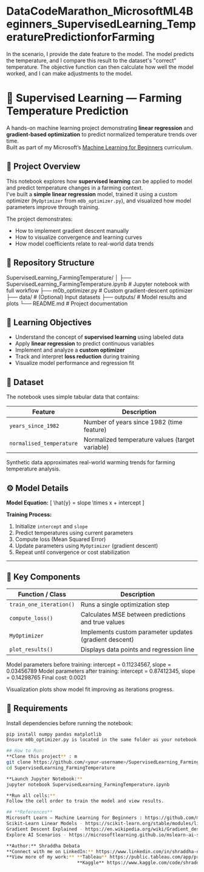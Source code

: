 # DataCodeMarathon_MicrosoftML4Beginners_SupervisedLearning_TemperaturePredictionforFarming
In the scenario, I provide the date feature to the model. The model predicts the temperature, and I compare this result to the dataset's "correct" temperature. The objective function can then calculate how well the model worked, and I can make adjustments to the model.

# 🌾 Supervised Learning — Farming Temperature Prediction

A hands-on machine learning project demonstrating **linear regression** and **gradient-based optimization** to predict normalized temperature trends over time.  
Built as part of my Microsoft’s [Machine Learning for Beginners](https://github.com/microsoft/ML-For-Beginners) curriculum.

## 🧠 Project Overview

This notebook explores how **supervised learning** can be applied to model and predict temperature changes in a farming context.  
I've built a **simple linear regression** model, trained it using a custom optimizer (`MyOptimizer` from `m0b_optimizer.py`), and visualized how model parameters improve through training.

The project demonstrates:

- How to implement gradient descent manually  
- How to visualize convergence and learning curves  
- How model coefficients relate to real-world data trends

## 📁 Repository Structure
SupervisedLearning_FarmingTemperature/
│
├── SupervisedLearning_FarmingTemperature.ipynb # Jupyter notebook with full workflow
├── m0b_optimizer.py # Custom gradient-descent optimizer
├── data/ # (Optional) Input datasets
├── outputs/ # Model results and plots
└── README.md # Project documentation

## 🎯 Learning Objectives

- Understand the concept of **supervised learning** using labeled data  
- Apply **linear regression** to predict continuous variables  
- Implement and analyze a **custom optimizer**  
- Track and interpret **loss reduction** during training  
- Visualize model performance and regression fit

## 🧩 Dataset

The notebook uses simple tabular data that contains:

| Feature | Description |
|----------|--------------|
| `years_since_1982` | Number of years since 1982 (time feature) |
| `normalised_temperature` | Normalized temperature values (target variable) |

Synthetic data approximates real-world warming trends for farming temperature analysis.

## ⚙️ Model Details

**Model Equation:**
\[
\hat{y} = slope \times x + intercept
\]

**Training Process:**

1. Initialize `intercept` and `slope`
2. Predict temperatures using current parameters  
3. Compute loss (Mean Squared Error)  
4. Update parameters using `MyOptimizer` (gradient descent)  
5. Repeat until convergence or cost stabilization

---

## 🧮 Key Components

| Function / Class | Description |
|------------------|-------------|
| `train_one_iteration()` | Runs a single optimization step |
| `compute_loss()` | Calculates MSE between predictions and true values |
| `MyOptimizer` | Implements custom parameter updates (gradient descent) |
| `plot_results()` | Displays data points and regression line |

Model parameters before training: intercept = 0.11234567, slope = 0.03456789
Model parameters after training: intercept = 0.87412345, slope = 0.14298765
Final cost: 0.0021

Visualization plots show model fit improving as iterations progress.

## 🧰 Requirements
Install dependencies before running the notebook:

```bash
pip install numpy pandas matplotlib
Ensure m0b_optimizer.py is located in the same folder as your notebook.

## How to Run:
**Clone this project** : m
git clone https://github.com/<your-username>/SupervisedLearning_FarmingTemperature.git
cd SupervisedLearning_FarmingTemperature

**Launch Jupyter Notebook:**
jupyter notebook SupervisedLearning_FarmingTemperature.ipynb

**Run all cells:**
Follow the cell order to train the model and view results.

## **References**
Microsoft Learn — Machine Learning for Beginners : https://github.com/microsoft/ML-For-Beginners?utm_source=chatgpt.com
Scikit-Learn Linear Models - https://scikit-learn.org/stable/modules/linear_model.html
Gradient Descent Explained - https://en.wikipedia.org/wiki/Gradient_descent
Explore AI Scenarios - https://microsoftlearning.github.io/mslearn-ai-sims/Instructions/Labs/01-explore-ml.html

**Author:** Shraddha Debata
**Connect with me on LinkedIn:** https://www.linkedin.com/in/shraddha-debata-59726094
**View more of my work:** **Tableau** https://public.tableau.com/app/profile/shraddha.debata2941/vizzes
                          **Kaggle** https://www.kaggle.com/code/shraddhadebata/notebooke11b1b1723

